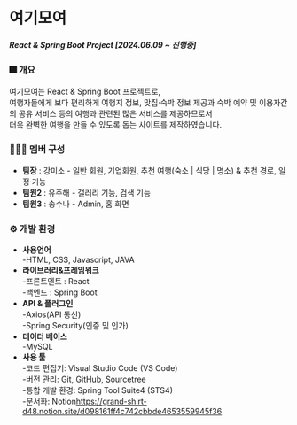   # 여기모여
  
##### React & Spring Boot Project [2024.06.09 ~ 진행중]


### 🎆 개요
여기모여는 React & Spring Boot 프로젝트로,   
여행자들에게 보다 편리하게 여행지 정보, 맛집·숙박 정보 제공과 숙박 예약 및 이용자간의 공유 서비스 등의 여행과 관련된 많은 서비스를 제공하므로서   
더욱 완벽한 여행을 만들 수 있도록 돕는 사이트를 제작하였습니다.   



### 🧑‍🤝‍🧑 멤버 구성

* **팀장** : 강미소 - 일반 회원, 기업회원, 추천 여행(숙소 | 식당 | 명소) & 추천 경로, 일정 기능   
* **팀원2** : 유주해 - 갤러리 기능, 검색 기능   
* **팀원3** : 송수나 - Admin, 홈 화면

  

### ⚙ 개발 환경
* **사용언어**       
    -HTML, CSS, Javascript, JAVA     
* **라이브러리&프레임워크**    
    -프론트엔트 : React   
    -백엔드 : Spring Boot   
* **API & 플러그인**    
    -Axios(API 통신)    
    -Spring Security(인증 및 인가)   
* **데이터 베이스**      
    -MySQL    
* **사용 툴**      
    -코드 편집기: Visual Studio Code (VS Code)      
    -버전 관리: Git, GitHub, Sourcetree      
    -통합 개발 환경: Spring Tool Suite4 (STS4)      
    -문서화: Notion<https://grand-shirt-d48.notion.site/d098161ff4c742cbbde4653559945f36>      
